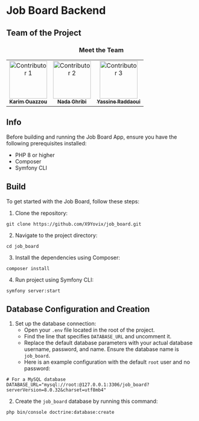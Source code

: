 # Job Board Backend

## Team of the Project
<div align="center">
  <h3>Meet the Team</h3>
  <table>
    <tr>
      <td align="center">
        <a href="https://github.com/X9Yovix">
          <img src="https://avatars.githubusercontent.com/X9Yovix" width="100" height="100" alt="Contributor 1"><br />
          <sub><b>Karim Ouazzou</b></sub>
        </a>
      </td>
      <td align="center">
        <a href="https://github.com/nada203123">
          <img src="https://avatars.githubusercontent.com/nada203123" width="100" height="100" alt="Contributor 2"><br />
          <sub><b>Nada Ghribi</b></sub>
        </a>
      </td>
      <td align="center">
        <a href="https://github.com/yassineraddaoui">
          <img src="https://avatars.githubusercontent.com/yassineraddaoui" width="100" height="100" alt="Contributor 3"><br />
          <sub><b>Yassine Raddaoui</b></sub>
        </a>
      </td>
    </tr>
  </table>
</div>

## Info

Before building and running the Job Board App, ensure you have the following prerequisites installed:

- PHP 8 or higher
- Composer
- Symfony CLI

## Build

To get started with the Job Board, follow these steps:

1. Clone the repository:

```
git clone https://github.com/X9Yovix/job_board.git
```

2. Navigate to the project directory:

```
cd job_board
```

3. Install the dependencies using Composer:

```
composer install
```

4. Run project using Symfony CLI:

```
symfony server:start
```

## Database Configuration and Creation

1. Set up the database connection:
   - Open your `.env` file located in the root of the project.
   - Find the line that specifies `DATABASE_URL` and uncomment it.
   - Replace the default database parameters with your actual database username, password, and name. Ensure the database name is `job_board`.
   - Here is an example configuration with the default `root` user and no password:

```plaintext
# For a MySQL database
DATABASE_URL="mysql://root:@127.0.0.1:3306/job_board?serverVersion=8.0.32&charset=utf8mb4"
```

2. Create the `job_board` database by running this command:
```
php bin/console doctrine:database:create
```
